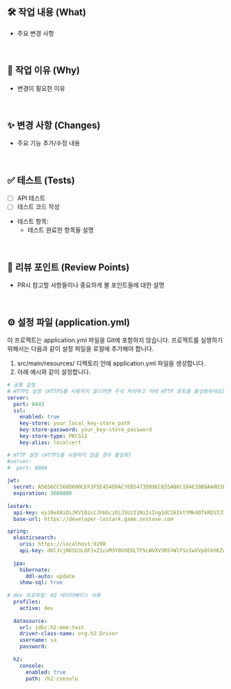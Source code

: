 ## 🛠️ 작업 내용 (What)
- 주요 변경 사항

<br>

## 📌 작업 이유 (Why)
- 변경이 필요한 이유

<br>

## ✨ 변경 사항 (Changes)
- 주요 기능 추가/수정 내용

<br>

## ✅ 테스트 (Tests)
- [ ] API 테스트
- [ ] 테스트 코드 작성
- 테스트 항목:
  - 테스트 완료한 항목들 설명

<br>

## 💬 리뷰 포인트 (Review Points)
- PR시 참고할 사항들이나 중요하게 볼 포인트들에 대한 설명

<br>

## ⚙️ 설정 파일 (application.yml)
이 프로젝트는 application.yml 파일을 Git에 포함하지 않습니다.
프로젝트를 실행하기 위해서는 다음과 같이 설정 파일을 로컬에 추가해야 합니다.

1. src/main/resources/ 디렉토리 안에 application.yml 파일을 생성합니다.
2. 아래 예시와 같이 설정합니다.

```yaml
# 공통 설정
# HTTPS 설정 (HTTPS를 사용하지 않으려면 주석 처리하고 아래 HTTP 포트를 활성화하세요)
server:
  port: 8443
  ssl:
    enabled: true
    key-store: your_local_key-store_path
    key-store-password: your_key-store_password
    key-store-type: PKCS12
    key-alias: localcert

# HTTP 설정 (HTTPS를 사용하지 않을 경우 활성화)
#server:
#  port: 8080
  
jwt:
  secret: A5656CC568D600CEF3F5E454D9AC7EB5473D99EC835AB6C184E39B8AA0D3E83FFA366BBDFC98C2FCADB1FEEF26F90EFC7D663778F81229A5F16147F327BD0738
  expiration: 3600000
  
lostark:
  api-key: eyJ0eXAiOiJKV1QiLCJhbGciOiJSUzI1NiIsIng1dCI6IktYMk40TkRDSTJ5NTA5NWpjTWk5TllqY2lyZyIsImtpZCI6IktYMk40TkRDSTJ5NTA5NWpjTWk5TllqY2lyZyJ9.eyJpc3MiOiJodHRwczovL2x1ZHkuZ2FtZS5vbnN0b3ZlLmNvbSIsImF1ZCI6Imh0dHBzOi8vbHVkeS5nYW1lLm9uc3RvdmUuY29tL3Jlc291cmNlcyIsImNsaWVudF9pZCI6IjEwMDAwMDAwMDA1NjQ4MTAifQ.iC4hcATlcDqkeQcim3-pdoC1sKRZx4fGufPZHBKGA7-uCArfxlT-LtOhSB5iKZWUPBmg0RfxGGrUNC64PQABb8cRNekAq5exgAhq1FluJf02St2JzLTIqElUTXiiwgaOJcScTIYqjxAex4jHuZ6nFevdXFxUv2pn_Ql2a32RWA_RSz-NEA93VBwQEk3Ch2lLOyWfjI4iNc8_2p-5m3TmuKxalsRH2GGICQidZQ7qK_U7rt0p6zZ4FTtpAIh_zSscdQJo7yiAYB5Xv-m1q2SBOLv2wY9A9hv-itzTpU_ZLTF_F3aTaZfjQBsInGVYAj8DVk31_mXUGf8VVwmHpqAGgA
  base-url: https://developer-lostark.game.onstove.com

spring:
  elasticsearch:
    uris: https://localhost:9200
    api-key: dHlJcjRKSUJLOFJxZ1cxM3Y0VXE6LTF5LWVXV3RSYWlFSnIwVVp0SkhKZw==
      
  jpa:
    hibernate:
      ddl-auto: update
    show-sql: true
    
# dev 프로파일: H2 데이터베이스 사용
  profiles:
    active: dev
    
  datasource:
    url: jdbc:h2:mem:test
    driver-class-name: org.h2.Driver
    username: sa
    password: 
    
  h2:
    console:
      enabled: true
      path: /h2-console
```
